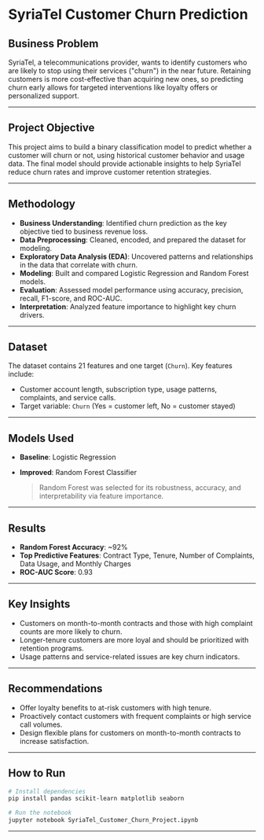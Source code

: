 # SyriaTel Customer Churn Prediction

## Business Problem

SyriaTel, a telecommunications provider, wants to identify customers who are likely to stop using their services ("churn") in the near future. Retaining customers is more cost-effective than acquiring new ones, so predicting churn early allows for targeted interventions like loyalty offers or personalized support.

---

## Project Objective

This project aims to build a binary classification model to predict whether a customer will churn or not, using historical customer behavior and usage data. The final model should provide actionable insights to help SyriaTel reduce churn rates and improve customer retention strategies.

---

## Methodology

* **Business Understanding**: Identified churn prediction as the key objective tied to business revenue loss.
* **Data Preprocessing**: Cleaned, encoded, and prepared the dataset for modeling.
* **Exploratory Data Analysis (EDA)**: Uncovered patterns and relationships in the data that correlate with churn.
* **Modeling**: Built and compared Logistic Regression and Random Forest models.
* **Evaluation**: Assessed model performance using accuracy, precision, recall, F1-score, and ROC-AUC.
* **Interpretation**: Analyzed feature importance to highlight key churn drivers.

---

## Dataset

The dataset contains 21 features and one target (`Churn`). Key features include:

* Customer account length, subscription type, usage patterns, complaints, and service calls.
* Target variable: `Churn` (Yes = customer left, No = customer stayed)

---

## Models Used

* **Baseline**: Logistic Regression
* **Improved**: Random Forest Classifier

  > Random Forest was selected for its robustness, accuracy, and interpretability via feature importance.

---

## Results

* **Random Forest Accuracy**: \~92%
* **Top Predictive Features**: Contract Type, Tenure, Number of Complaints, Data Usage, and Monthly Charges
* **ROC-AUC Score**: 0.93

---

## Key Insights

* Customers on month-to-month contracts and those with high complaint counts are more likely to churn.
* Longer-tenure customers are more loyal and should be prioritized with retention programs.
* Usage patterns and service-related issues are key churn indicators.

---

## Recommendations

* Offer loyalty benefits to at-risk customers with high tenure.
* Proactively contact customers with frequent complaints or high service call volumes.
* Design flexible plans for customers on month-to-month contracts to increase satisfaction.

---

## How to Run

```bash
# Install dependencies
pip install pandas scikit-learn matplotlib seaborn

# Run the notebook
jupyter notebook SyriaTel_Customer_Churn_Project.ipynb
```

---